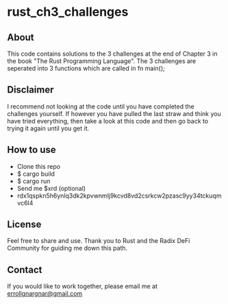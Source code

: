 # rust_ch3_challenges

## About
This code contains solutions to the 3 challenges at the end of Chapter 3 in the book "The Rust Programming Language".
The 3 challenges are seperated into 3 functions which are called in fn main();

## Disclaimer
I recommend not looking at the code until you have completed the challenges yourself. If however you have pulled the last straw and think you have tried everything, then take a look at this code and then go back to trying it again until you get it.

## How to use
- Clone this repo
- $ cargo build
- $ cargo run
- Send me $xrd (optional)
- rdx1qspkn5h6ynlq3dk2kpvwnmlj9kcvd8vd2csrkcw2pzasc9yy34tckuqmvc6l4

## License
Feel free to share and use. Thank you to Rust and the Radix DeFi Community for guiding me down this path.

## Contact
If you would like to work together, please email me at errollgnargnar@gmail.com
